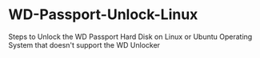 # WD-Passport-Unlock-Linux
Steps to Unlock the WD Passport Hard Disk on Linux or Ubuntu Operating System that doesn't support the WD Unlocker 
